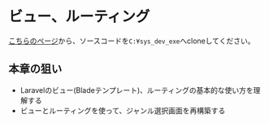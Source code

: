 # ビュー、ルーティング

[こちらのページ](https://classroom.github.com/a/_ME9ft2U)から、ソースコードを`C:¥sys_dev_exe`へcloneしてください。

## 本章の狙い

- Laravelのビュー(Bladeテンプレート)、ルーティングの基本的な使い方を理解する
- ビューとルーティングを使って、ジャンル選択画面を再構築する
